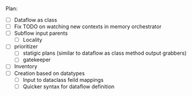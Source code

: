 Plan:

- [ ] Dataflow as class
- [ ] Fix TODO on watching new contexts in memory orchestrator
- [ ] Subflow input parents
  - [ ] Locality 
- [ ] prioritizer
  - [ ] statigic plans (similar to dataflow as class method output grabbers)
  - [ ] gatekeeper
- [ ] Inventory
- [ ] Creation based on datatypes
  - [ ] Input to dataclass feild mappings
  - [ ] Quicker syntax for dataflow definition